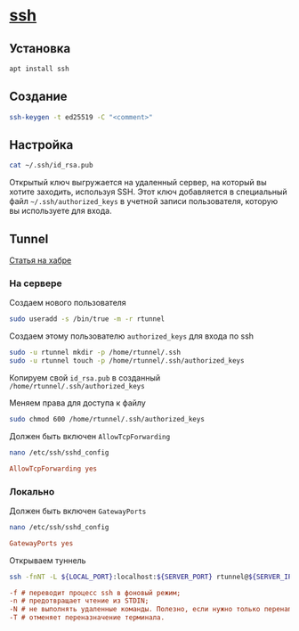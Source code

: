 # [ssh](https://docs.gitlab.com/ee/user/ssh.html)

## Установка

```bash
apt install ssh
```

## Создание

```bash
ssh-keygen -t ed25519 -C "<comment>"
```

## Настройка

```bash
cat ~/.ssh/id_rsa.pub
```

Открытый ключ выгружается на удаленный сервер, на который вы хотите заходить, используя SSH. Этот ключ добавляется в специальный файл `~/.ssh/authorized_keys` в учетной записи пользователя, которую вы используете для входа.

## Tunnel

[Статья на хабре](https://habr.com/ru/companies/flant/articles/691388/)

### На сервере

Создаем нового пользователя

```bash
sudo useradd -s /bin/true -m -r rtunnel
```

Создаем этому пользователю `authorized_keys` для входа по ssh

```bash
sudo -u rtunnel mkdir -p /home/rtunnel/.ssh
sudo -u rtunnel touch -p /home/rtunnel/.ssh/authorized_keys
```

Копируем свой `id_rsa.pub` в созданный `/home/rtunnel/.ssh/authorized_keys`

Меняем права для доступа к файлу

```bash
sudo chmod 600 /home/rtunnel/.ssh/authorized_keys
```

Должен быть включен `AllowTcpForwarding`

```bash
nano /etc/ssh/sshd_config
```

```ini
AllowTcpForwarding yes
```

### Локально

Должен быть включен `GatewayPorts`

```bash
nano /etc/ssh/sshd_config
```

```ini
GatewayPorts yes
```

Открываем туннель

```bash
ssh -fnNT -L ${LOCAL_PORT}:localhost:${SERVER_PORT} rtunnel@${SERVER_IP} -i ~/.ssh/id_rsa.pub
```

```ini
-f # переводит процесс ssh в фоновый режим;
-n # предотвращает чтение из STDIN;
-N # не выполнять удаленные команды. Полезно, если нужно только перенаправить порты;
-T # отменяет переназначение терминала.
```
